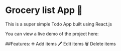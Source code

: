 
# Grocery list App 📝

This is a super simple Todo App built using React.js 

You can view a live demo of the project here:

##Features:
➕ Add items
🖊️ Edit items
🗑️ Delete items
